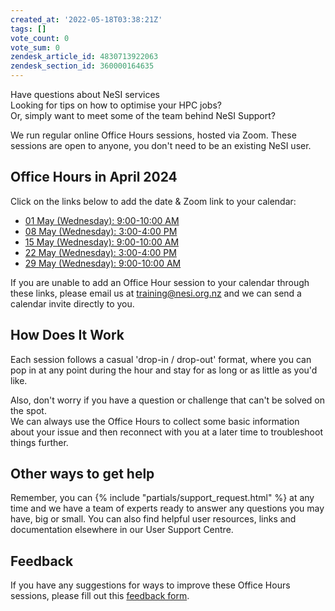 ```yaml
---
created_at: '2022-05-18T03:38:21Z'
tags: []
vote_count: 0
vote_sum: 0
zendesk_article_id: 4830713922063
zendesk_section_id: 360000164635
---
```


Have questions about NeSI services<br>
Looking for tips on how to optimise your HPC jobs?<br>
Or, simply want to meet some of the team behind NeSI Support?<br>

We run regular online Office Hours sessions, hosted via Zoom. These
sessions are open to anyone, you don't need to be an existing NeSI
user.

## Office Hours in April 2024

Click on the links below to add the date & Zoom link to your calendar:


* [01 May (Wednesday): 9:00-10:00 AM](https://calendar.google.com/calendar/event?action=TEMPLATE&tmeid=NmM1cmZpanZwOW1ra2gwZGNycWxrbmJkbXYgY19oZW42cnIwMmV0MzlrYXQyaG11YW1pZG90c0Bn&tmsrc=c_hen6rr02et39kat2hmuamidots%40group.calendar.google.com)
* [08 May (Wednesday): 3:00-4:00 PM](https://calendar.google.com/calendar/event?action=TEMPLATE&tmeid=MzdobTc4YTM3OWoxcGIyMTQ0aHY4NjM2anAgY19oZW42cnIwMmV0MzlrYXQyaG11YW1pZG90c0Bn&tmsrc=c_hen6rr02et39kat2hmuamidots%40group.calendar.google.com)
* [15 May (Wednesday): 9:00-10:00 AM](https://calendar.google.com/calendar/event?action=TEMPLATE&tmeid=NGowZ200NmpsbHFhc29nbGQ3OG1nNWNqb2ogY19oZW42cnIwMmV0MzlrYXQyaG11YW1pZG90c0Bn&tmsrc=c_hen6rr02et39kat2hmuamidots%40group.calendar.google.com)
* [22 May (Wednesday): 3:00-4:00 PM](https://calendar.google.com/calendar/event?action=TEMPLATE&tmeid=NmNnMDFndTZycXVmdWtscmVlbHJhM21jOHMgY19oZW42cnIwMmV0MzlrYXQyaG11YW1pZG90c0Bn&tmsrc=c_hen6rr02et39kat2hmuamidots%40group.calendar.google.com)
* [29 May (Wednesday): 9:00-10:00 AM](https://calendar.google.com/calendar/event?action=TEMPLATE&tmeid=N3ZkMTJ0NW9vcmRnZGYxcHUwNmFqZXNsMjcgY19oZW42cnIwMmV0MzlrYXQyaG11YW1pZG90c0Bn&tmsrc=c_hen6rr02et39kat2hmuamidots%40group.calendar.google.com)

If you are unable to add an Office Hour session to your calendar through
these links, please email us at [training@nesi.org.nz](mailto:training@nesi.org.nz) and we can send a
calendar invite directly to you.

## How Does It Work

Each session follows a casual 'drop-in / drop-out' format, where you can
pop in at any point during the hour and stay for as long or as little as
you'd like.

Also, don't worry if you have a question or challenge that can't be
solved on the spot.  
We can always use the Office Hours to collect some basic information
about your issue and then reconnect with you at a later time to
troubleshoot things further.

## Other ways to get help

Remember, you can  {% include "partials/support_request.html" %} at any
time and we have a team of experts ready to answer any questions you may
have, big or small. You can also find helpful user resources, links and
documentation elsewhere in our User Support Centre.

## Feedback

If you have any suggestions for ways to improve these Office Hours
sessions, please fill out this [feedback form](https://forms.gle/HELw73FpUQaTYBV6A).
